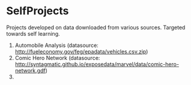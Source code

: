 # SelfProjects
Projects developed on data downloaded from various sources. Targeted towards self learning.

1. Automobile Analysis (datasource:  http://fueleconomy.gov/feg/epadata/vehicles.csv.zip)
2. Comic Hero Network (datasource: http://syntagmatic.github.io/exposedata/marvel/data/comic-hero-network.gdf)
3. 
